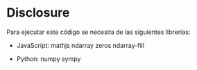 # Disclosure
Para ejecutar este código se necesita de las siguientes librerías:

- JavaScript:
mathjs
ndarray
zeros
ndarray-fill

- Python:
numpy
sympy
